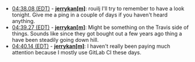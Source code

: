 * <a href="#04:38.08" id="04:38.08">04:38.08 (EDT)</a> - __[jerrykan[m]](https://github.com/jerrykan[m])__: rouilj I'll try to remember to have a look tonight. Give me a ping in a couple of days if you haven't heard anything.
* <a href="#04:39.27" id="04:39.27">04:39.27 (EDT)</a> - __[jerrykan[m]](https://github.com/jerrykan[m])__: Might be something on the Travis side of things. Sounds like since they got bought out a few years ago thing a have been steadily going down hill.
* <a href="#04:40.14" id="04:40.14">04:40.14 (EDT)</a> - __[jerrykan[m]](https://github.com/jerrykan[m])__: I haven't really been paying much attention because I mostly use GitLab CI these days.
